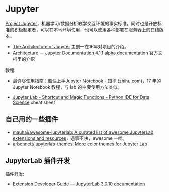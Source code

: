 Jupyter
===

[Project Jupyter](https://jupyter.org/)，机器学习/数据分析教学交互环境的事实标准，同时也是开放标准的积极制定者，可以在本地环境使用，也可以使用各种部署在服务器上的在线版本。

- [The Architecture of Jupyter](http://scisoftdays.org/pdf/2016_slides/perez.pdf) 主创一在16年对项目的介绍。
- [Architecture — Jupyter Documentation 4.1.1 alpha documentation](https://jupyter.readthedocs.io/en/latest/projects/architecture/content-architecture.html) 官方文档里的介绍

教程:
- [最详尽使用指南：超快上手Jupyter Notebook - 知乎 (zhihu.com)](https://zhuanlan.zhihu.com/p/32320214#tocbar-i39bnu)，17 年的 Jupyter Notebook 教程，与 lab 的主要使用方法类似。

- [Jupyter Lab - Shortcut and Magic Functions - Python IDE for Data Science](https://yoursdata.net/jupyter-lab-shortcut-and-magic-functions-tips/) cheat sheet

## 自己用的一些插件

- [mauhai/awesome-jupyterlab: A curated list of awesome JupyterLab extensions and resources](https://github.com/mauhai/awesome-jupyterlab)，遇事不决，awesome 一哈。
- [arbennett/jupyterlab-themes: More color themes for Jupyter Lab](https://github.com/arbennett/jupyterlab-themes)

## JupyterLab 插件开发

插件开发:

- [Extension Developer Guide — JupyterLab 3.0.10 documentation](https://jupyterlab.readthedocs.io/en/stable/extension/extension_dev.html)